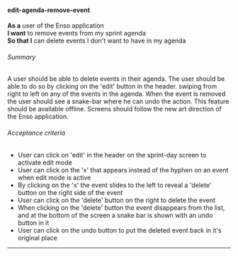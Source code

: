 #### edit-agenda-remove-event
**As a** user of the Enso application <br />
**I want** to remove events from my sprint agenda <br />
**So that I** can delete events I don't want to have in my agenda

###### Summary
A user should be able to delete events in their agenda. The user should be able to do so by clicking on the 'edit' button in the header. swiping from right to left on any of the events in the agenda. When the event is removed the user should see a snake-bar where he can undo the action. This feature should be available offline. Screens should follow the new art direction of the Enso application.

###### Acceptance criteria
- User can click on 'edit' in the header on the sprint-day screen to activate edit mode
- User can click on the 'x' that appears instead of the hyphen on an event when edit mode is active
- By clicking on the 'x' the event slides to the left to reveal a 'delete' button on the right side of the event
- User can click on the 'delete' button on the right to delete the event
- When clicking on the 'delete' button the event disappears from the list, and at the bottom of the screen a snake bar is shown with an undo button in it
- User can click on the undo button to put the deleted event back in it's original place

---
